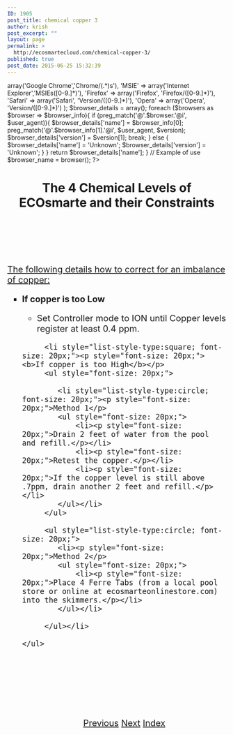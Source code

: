 ```yaml
---
ID: 1905
post_title: chemical copper 3
author: krish
post_excerpt: ""
layout: page
permalink: >
  http://ecosmartecloud.com/chemical-copper-3/
published: true
post_date: 2015-06-25 15:32:39
---
```

<html>


<link rel="stylesheet" href="http://ecosmartecloud.com/wp-admin/php/eco_res/style.css">

   <?php
  		
  		function browser(){
    $user_agent = $_SERVER['HTTP_USER_AGENT'];
    $browsers = array(
                        'Chrome' => array('Google Chrome','Chrome/(.*)s'),
                        'MSIE' => array('Internet Explorer','MSIEs([0-9.]*)'),
                        'Firefox' => array('Firefox', 'Firefox/([0-9.]*)'),
                        'Safari' => array('Safari', 'Version/([0-9.]*)'),
                        'Opera' => array('Opera', 'Version/([0-9.]*)')
                        ); 
                         
    $browser_details = array();
     
        foreach ($browsers as $browser => $browser_info){
            if (preg_match('@'.$browser.'@i', $user_agent)){
                $browser_details['name'] = $browser_info[0];
                    preg_match('@'.$browser_info[1].'@i', $user_agent, $version);
                $browser_details['version'] = $version[1];
                    break;
            } else {
                $browser_details['name'] = 'Unknown';
                $browser_details['version'] = 'Unknown';
            }
        }
     
    return $browser_details['name'];
}
 
// Example of use
$browser_name = browser();
 
   ?>
<body>
	
<h1><center>The 4 Chemical Levels of ECOsmarte and their Constraints</center></h1><br><br>
<center><img src="http://ecosmartecloud.com/wp-admin/php/eco_res/round_button_copper.png" alt=""></center><br><br></center>
<br>

<p style="font-size: 20px;"><u>The following details how to correct for an imbalance of copper:</u></p>
	<ul style="font-size: 20px;">
		 <li style="list-style-type:square;><p style="font-size: 20px;"><b>If copper is too Low</b></p>
		 <ul style="font-size: 20px;">
		 	<li><p style="font-size: 20px;">Set Controller mode to ION until Copper levels register at least 0.4 ppm.</p></li>
		 </ul></li>
		 
		 <li style="list-style-type:square; font-size: 20px;"><p style="font-size: 20px;"><b>If copper is too High</b></p>
		 <ul style="font-size: 20px;">
		 	
			<li style="list-style-type:circle; font-size: 20px;"><p style="font-size: 20px;">Method 1</p>
            <ul style="font-size: 20px;">
            	<li><p style="font-size: 20px;">Drain 2 feet of water from the pool and refill.</p></li>
            	<li><p style="font-size: 20px;">Retest the copper.</p></li>
            	<li><p style="font-size: 20px;">If the copper level is still above .7ppm, drain another 2 feet and refill.</p></li>
            </ul></li>
		 </ul>

		 <ul style="list-style-type:circle; font-size: 20px;">
			<li><p style="font-size: 20px;">Method 2</p>
            <ul style="font-size: 20px;">
            	<li><p style="font-size: 20px;">Place 4 Ferre Tabs (from a local pool store or online at ecosmarteonlinestore.com) into the skimmers.</p></li>
            </ul></li>
            
		 </ul></li>

	</ul>

<br><br><br>

<center><br><br><a href="/?page_id=1902" class="button blue">Previous</a>&nbsp;<a href="/?page_id=1913" class="button blue">Next</a>&nbsp;<a href="/?page_id=1883" class="button blue">Index</a>
</center>



</body>

</html>